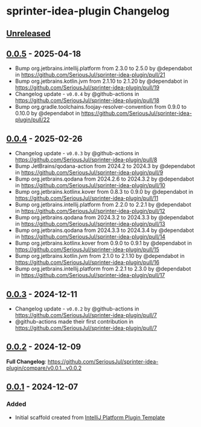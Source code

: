 <!-- Keep a Changelog guide -> https://keepachangelog.com -->

# sprinter-idea-plugin Changelog

## [Unreleased]

## [0.0.5] - 2025-04-18

- Bump org.jetbrains.intellij.platform from 2.3.0 to 2.5.0 by @dependabot in https://github.com/SeriousJul/sprinter-idea-plugin/pull/21
- Bump org.jetbrains.kotlin.jvm from 2.1.10 to 2.1.20 by @dependabot in https://github.com/SeriousJul/sprinter-idea-plugin/pull/19
- Changelog update - `v0.0.4` by @github-actions in https://github.com/SeriousJul/sprinter-idea-plugin/pull/18
- Bump org.gradle.toolchains.foojay-resolver-convention from 0.9.0 to 0.10.0 by @dependabot in https://github.com/SeriousJul/sprinter-idea-plugin/pull/22

## [0.0.4] - 2025-02-26

- Changelog update - `v0.0.3` by @github-actions in https://github.com/SeriousJul/sprinter-idea-plugin/pull/8
- Bump JetBrains/qodana-action from 2024.2 to 2024.3 by @dependabot in https://github.com/SeriousJul/sprinter-idea-plugin/pull/9
- Bump org.jetbrains.qodana from 2024.2.6 to 2024.3.2 by @dependabot in https://github.com/SeriousJul/sprinter-idea-plugin/pull/10
- Bump org.jetbrains.kotlinx.kover from 0.8.3 to 0.9.0 by @dependabot in https://github.com/SeriousJul/sprinter-idea-plugin/pull/11
- Bump org.jetbrains.intellij.platform from 2.2.0 to 2.2.1 by @dependabot in https://github.com/SeriousJul/sprinter-idea-plugin/pull/12
- Bump org.jetbrains.qodana from 2024.3.2 to 2024.3.3 by @dependabot in https://github.com/SeriousJul/sprinter-idea-plugin/pull/13
- Bump org.jetbrains.qodana from 2024.3.3 to 2024.3.4 by @dependabot in https://github.com/SeriousJul/sprinter-idea-plugin/pull/14
- Bump org.jetbrains.kotlinx.kover from 0.9.0 to 0.9.1 by @dependabot in https://github.com/SeriousJul/sprinter-idea-plugin/pull/15
- Bump org.jetbrains.kotlin.jvm from 2.1.0 to 2.1.10 by @dependabot in https://github.com/SeriousJul/sprinter-idea-plugin/pull/16
- Bump org.jetbrains.intellij.platform from 2.2.1 to 2.3.0 by @dependabot in https://github.com/SeriousJul/sprinter-idea-plugin/pull/17

## [0.0.3] - 2024-12-11

- Changelog update - `v0.0.2` by @github-actions in https://github.com/SeriousJul/sprinter-idea-plugin/pull/7
- @github-actions made their first contribution in https://github.com/SeriousJul/sprinter-idea-plugin/pull/7

## [0.0.2] - 2024-12-09

**Full Changelog**: https://github.com/SeriousJul/sprinter-idea-plugin/compare/v0.0.1...v0.0.2

## [0.0.1] - 2024-12-07

### Added

- Initial scaffold created from [IntelliJ Platform Plugin Template](https://github.com/JetBrains/intellij-platform-plugin-template)

[Unreleased]: https://github.com/SeriousJul/sprinter-idea-plugin/compare/v0.0.5...HEAD
[0.0.5]: https://github.com/SeriousJul/sprinter-idea-plugin/compare/v0.0.4...v0.0.5
[0.0.4]: https://github.com/SeriousJul/sprinter-idea-plugin/compare/v0.0.3...v0.0.4
[0.0.3]: https://github.com/SeriousJul/sprinter-idea-plugin/compare/v0.0.2...v0.0.3
[0.0.2]: https://github.com/SeriousJul/sprinter-idea-plugin/compare/v0.0.1...v0.0.2
[0.0.1]: https://github.com/SeriousJul/sprinter-idea-plugin/commits/v0.0.1
